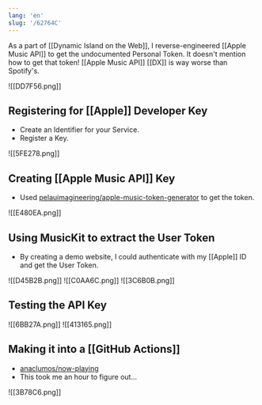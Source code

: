```yaml
---
lang: 'en'
slug: '/62764C'
---
```


As a part of [[Dynamic Island on the Web]], I reverse-engineered [[Apple Music API]] to get the undocumented Personal Token.
It doesn't mention how to get that token!
[[Apple Music API]] [[DX]] is way worse than Spotify's.

![[DD7F56.png]]

## Registering for [[Apple]] Developer Key

- Create an Identifier for your Service.
- Register a Key.

![[5FE278.png]]

## Creating [[Apple Music API]] Key

- Used [pelauimagineering/apple-music-token-generator](https://github.com/pelauimagineering/apple-music-token-generator) to get the token.

![[E480EA.png]]

## Using MusicKit to extract the User Token

- By creating a demo website, I could authenticate with my [[Apple]] ID and get the User Token.

![[D45B2B.png]]
![[C0AA6C.png]]
![[3C6B0B.png]]

## Testing the API Key

![[6BB27A.png]]
![[413165.png]]

## Making it into a [[GitHub Actions]]

- [anaclumos/now-playing](https://github.com/anaclumos/now-playing)
- This took me an hour to figure out...

![[3B78C6.png]]
